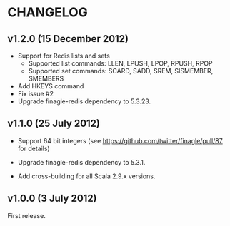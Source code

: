 CHANGELOG
=========

v1.2.0 (15 December 2012)
--------------------

* Support for Redis lists and sets
    * Supported list commands: LLEN, LPUSH, LPOP, RPUSH, RPOP
    * Supported set commands: SCARD, SADD, SREM, SISMEMBER, SMEMBERS
* Add HKEYS command
* Fix issue #2
* Upgrade finagle-redis dependency to 5.3.23.

v1.1.0 (25 July 2012)
---------------------

* Support 64 bit integers (see https://github.com/twitter/finagle/pull/87 for details)

* Upgrade finagle-redis dependency to 5.3.1.

* Add cross-building for all Scala 2.9.x versions.

v1.0.0 (3 July 2012)
--------------------

First release.
